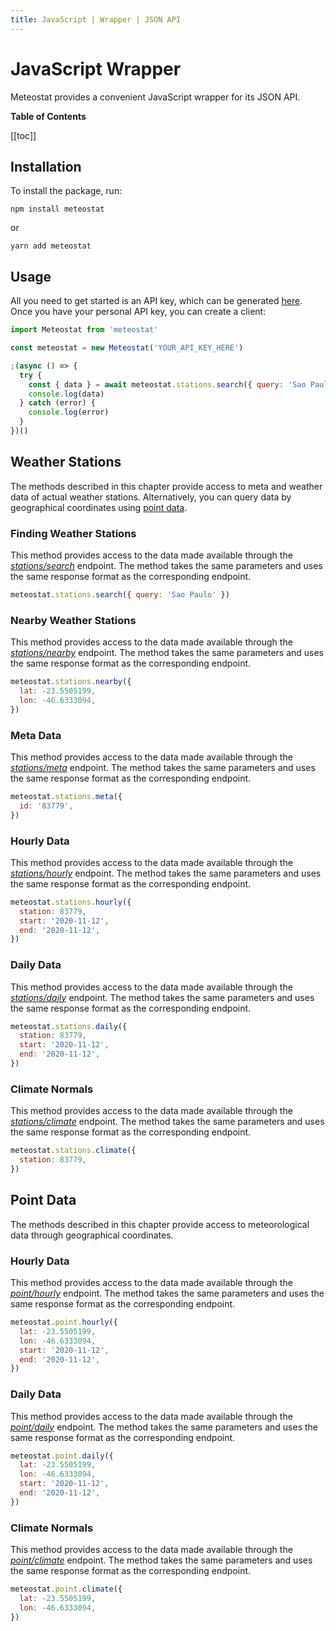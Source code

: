 ```yaml
---
title: JavaScript | Wrapper | JSON API
---
```


# JavaScript Wrapper

Meteostat provides a convenient JavaScript wrapper for its JSON API.

**Table of Contents**

[[toc]]

## Installation

To install the package, run:

```
npm install meteostat
```

or

```
yarn add meteostat
```

## Usage

All you need to get started is an API key, which can be generated [here](https://auth.meteostat.net/). Once you have your personal API key, you can create a client:

```javascript
import Meteostat from 'meteostat'

const meteostat = new Meteostat('YOUR_API_KEY_HERE')

;(async () => {
  try {
    const { data } = await meteostat.stations.search({ query: 'Sao Paulo' })
    console.log(data)
  } catch (error) {
    console.log(error)
  }
})()
```

## Weather Stations

The methods described in this chapter provide access to meta and weather data of actual weather stations. Alternatively, you can query data by geographical coordinates using [point data](#point-data).

### Finding Weather Stations

This method provides access to the data made available through the [_stations/search_](/api/stations/search.html) endpoint. The method takes the same parameters and uses the same response format as the corresponding endpoint.

```javascript
meteostat.stations.search({ query: 'Sao Paulo' })
```

### Nearby Weather Stations

This method provides access to the data made available through the [_stations/nearby_](/api/stations/nearby.html) endpoint. The method takes the same parameters and uses the same response format as the corresponding endpoint.

```javascript
meteostat.stations.nearby({
  lat: -23.5505199,
  lon: -46.6333094,
})
```

### Meta Data

This method provides access to the data made available through the [_stations/meta_](/api/stations/meta.html) endpoint. The method takes the same parameters and uses the same response format as the corresponding endpoint.

```javascript
meteostat.stations.meta({
  id: '83779',
})
```

### Hourly Data

This method provides access to the data made available through the [_stations/hourly_](/api/stations/hourly.html) endpoint. The method takes the same parameters and uses the same response format as the corresponding endpoint.

```javascript
meteostat.stations.hourly({
  station: 83779,
  start: '2020-11-12',
  end: '2020-11-12',
})
```

### Daily Data

This method provides access to the data made available through the [_stations/daily_](/api/stations/daily.html) endpoint. The method takes the same parameters and uses the same response format as the corresponding endpoint.

```javascript
meteostat.stations.daily({
  station: 83779,
  start: '2020-11-12',
  end: '2020-11-12',
})
```

### Climate Normals

This method provides access to the data made available through the [_stations/climate_](/api/stations/climate.html) endpoint. The method takes the same parameters and uses the same response format as the corresponding endpoint.

```javascript
meteostat.stations.climate({
  station: 83779,
})
```

## Point Data

The methods described in this chapter provide access to meteorological data through geographical coordinates.

### Hourly Data

This method provides access to the data made available through the [_point/hourly_](/api/point/hourly.html) endpoint. The method takes the same parameters and uses the same response format as the corresponding endpoint.

```javascript
meteostat.point.hourly({
  lat: -23.5505199,
  lon: -46.6333094,
  start: '2020-11-12',
  end: '2020-11-12',
})
```

### Daily Data

This method provides access to the data made available through the [_point/daily_](/api/point/daily.html) endpoint. The method takes the same parameters and uses the same response format as the corresponding endpoint.

```javascript
meteostat.point.daily({
  lat: -23.5505199,
  lon: -46.6333094,
  start: '2020-11-12',
  end: '2020-11-12',
})
```

### Climate Normals

This method provides access to the data made available through the [_point/climate_](/api/point/climate.html) endpoint. The method takes the same parameters and uses the same response format as the corresponding endpoint.

```javascript
meteostat.point.climate({
  lat: -23.5505199,
  lon: -46.6333094,
})
```
